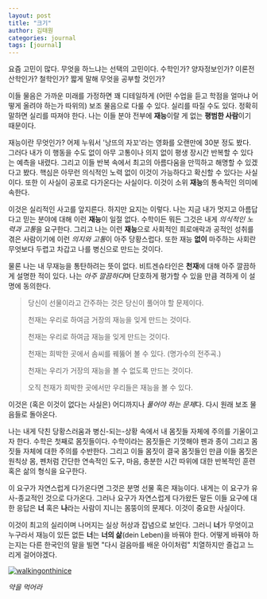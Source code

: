 ```yaml
---
layout: post
title: "크기"
author: 김태원
categories: journal
tags: [journal]
---
```


요즘 고민이 많다.
무엇을 하느냐는 선택의 고민이다.
수학인가?
양자정보인가?
이론전산학인가?
철학인가?
짧게 말해 무엇을 공부할 것인가? 

이들 물음은 가까운 미래를 가정하면 꽤 디테일하게 (어떤 수업을 듣고 학점을 얼마냐 어떻게 올려야 하는가 따위의) 보조 물음으로 다룰 수 있다.
실리를 따질 수도 있다.
정확히 말하면 실리를 따져야 한다.
나는 이들 분야 전부에 **재능**이랄 게 없는 **평범한 사람**이기 때문이다. 

재능이란 무엇인가?
어제 누워서 '낭뜨의 자꼬'라는 영화를 오랜만에 30분 정도 봤다.
그러다 내가 이 행동을 수도 없이 아무 고통이나 의지 없이 평생 장시간 반복할 수 있다는 예측을 내렸다.
그리고 이들 반복 속에서 최고의 아름다움을 만끽하고 해명할 수 있겠다고 봤다.
핵심은 아무런 의식적인 노력 없이 이것이 가능하다고 확신할 수 있다는 사실이다.
또한 이 사실이 공포로 다가온다는 사실이다. 
이것이 소위 **재능**의 통속적인 의미에 속한다. 

이것은 실리적인 사고를 앞지른다. 
하지만 요지는 이렇다. 나는 지금 내가 멋지고 아름답다고 믿는 분야에 대해 이런 **재능**이 일절 없다.
수학이든 뭐든 그것은 내게 *의식적인 노력과 고통*을 요구한다.
그리고 나는 이런 **재능**으로 사회적인 희로애락과 공적인 성취를 겪은 사람이기에 이런 *의지와 고통*이 아주 당황스럽다. 
또한 재능 **없이** 마주하는 사회란 무엇보다 두렵고 차갑고 나를 병신으로 만드는 것이다. 

물론 나는 내 무재능을 통탄하려는 뜻이 없다. 
비트겐슈타인은 **천재**에 대해 아주 깔끔하게 설명한 적이 있다.
나는 *아주 깔끔하다*며 단호하게 평가할 수 있을 만큼 격하게 이 설명에 동의한다.

> 당신이 선물이라고 간주하는 것은 당신이 풀어야 할 문제이다.
>
> 천재는 우리로 하여금 거장의 재능을 잊게 만드는 것이다.
>
> 천재는 우리로 하여금 재능을 잊게 만드는 것이다. 
>
> 천재는 희박한 곳에서 솜씨를 꿰뚫어 볼 수 있다. (명가수의 전주곡.)
>
> 천재는 우리가 거장의 재능을 볼 수 없도록 만드는 것이다.
>
> 오직 천재가 희박한 곳에서만 우리들은 재능을 볼 수 있다. 

이것은 (혹은 이것이 없다는 사실은) 어디까지나 *풀어야 하는 문제*다.
다시 원래 보조 물음들로 돌아온다.

나는 내게 닥친 당황스러움과 병신-되는-상황 속에서 내 몸짓들 자체에 주의를 기울이고자 한다. 
수학은 첫째로 몸짓들이다. 
수학이라는 몸짓들은 기껏해야 펜과 종이 그리고 몸짓들 자체에 대한 주의를 수반한다.
그리고 이들 몸짓이 결국 몸짓들인 만큼 이들 몸짓은 원칙상 몸, 펜처럼 간단한 연속적인 도구, 마음, 충분한 시간 따위에 대한 반복적인 훈련 혹은 삶의 형식을 요구한다. 

이 요구가 자연스럽게 다가온다면 그것은 분명 선물 혹은 재능이다.
내게는 이 요구가 유사-종교적인 것으로 다가온다. 
그러나 요구가 자연스럽게 다가왔든 말든 이들 요구에 대한 응답은 **너** 혹은 **나**라는 사람이 지니는 몸뚱이의 문제다. 
이것이 중요한 사실이다. 

이것이 최고의 실리이며 나머지는 실상 허상과 잡념으로 보인다.
그러니 **너**가 무엇이고 누구라서 재능이 있든 없든 **너**는 **너의 삶**(dein Leben)을 바꿔야 한다. 
어떻게 바꿔야 하는지는 다른 한국인의 말을 빌면 "다시 걸음마를 배운 아이처럼" 치열하지만 즐겁고 느리게 걸어야겠다. 

[![walkingonthinice](https://i.imgur.com/6kSwW4q.png)](https://youtu.be/YpOux6uv1wU)

*약을 먹어라*
